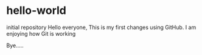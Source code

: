 # hello-world
initial repository
Hello everyone,
This is my first changes using GitHub.
I am enjoying how Git is working

Bye.....
